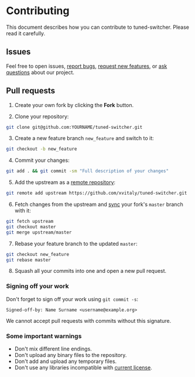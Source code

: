 # Contributing

This document describes how you can contribute to tuned-switcher. Please read it carefully.

## Issues

Feel free to open issues, [report bugs](https://github.com/xvitaly/tuned-switcher/issues/new?template=bug-report.yml), [request new features](https://github.com/xvitaly/tuned-switcher/issues/new?template=feature-request.yml), or [ask questions](https://github.com/xvitaly/tuned-switcher/issues/new?template=question.yml) about our project.

## Pull requests

 1. Create your own fork by clicking the **Fork** button.
 
 2. Clone your repository:
 ```bash
 git clone git@github.com:YOURNAME/tuned-switcher.git
 ```
 
 3. Create a new feature branch `new_feature` and switch to it:
 ```bash
 git checkout -b new_feature
 ```
 
 4. Commit your changes:
 ```bash
 git add . && git commit -sm "Full description of your changes"
 ```
 
 5. Add the upstream as a [remote repository](https://help.github.com/articles/configuring-a-remote-for-a-fork/):
 ```bash
 git remote add upstream https://github.com/xvitaly/tuned-switcher.git
 ```
 
 6. Fetch changes from the upstream and [sync](https://help.github.com/articles/syncing-a-fork/) your fork's `master` branch with it:
 ```bash
 git fetch upstream
 git checkout master
 git merge upstream/master
 ```
 
 7. Rebase your feature branch to the updated `master`:
 ```bash
 git checkout new_feature
 git rebase master
 ```
 
 8. Squash all your commits into one and open a new pull request.

### Signing off your work

Don't forget to sign off your work using `git commit -s`:
```
Signed-off-by: Name Surname <username@example.org>
```

We cannot accept pull requests with commits without this signature.

### Some important warnings

 * Don't mix different line endings.
 * Don't upload any binary files to the repository.
 * Don't add and upload any temporary files.
 * Don't use any libraries incompatible with [current license](../LICENSE).
